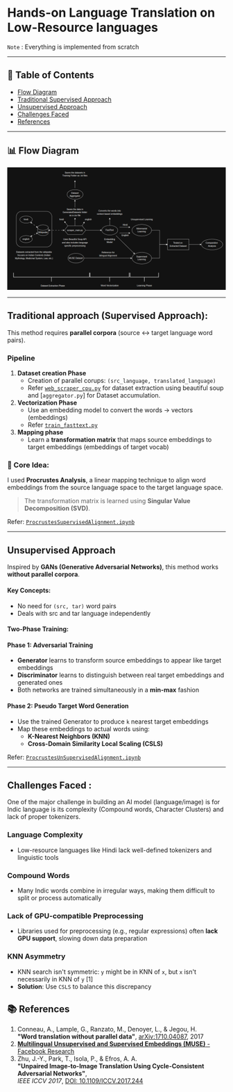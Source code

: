 # Hands-on Language Translation on Low-Resource languages

``Note`` : Everything is implemented from scratch

---

## 📖 Table of Contents  
- [Flow Diagram](#-flow-diagram)  
- [Traditional Supervised Approach](#-traditional-supervised-approach)  
- [Unsupervised Approach](#-unsupervised-approach)  
- [Challenges Faced](#-challenges-faced)
- [References](#-references)

---

## 📊 Flow Diagram

![Language Translation Pipeline](Flow_Diagram.png)

---

## Traditional approach (Supervised Approach): 

This method requires **parallel corpora** (source ↔ target language word pairs).

### Pipeline

1. **Dataset creation Phase**
    - Creation of parallel corups: `(src_language, translated_language)`
    - Refer [`web_scraper_cpu.py`](./DataExtraction/web_scraper_cpu.py) for dataset extraction using beautiful soup and [`aggregator.py`] for Dataset accumulation.
2. **Vectorization Phase** 
    - Use an embedding model to convert the words -> vectors (embeddings)
    - Refer [`train_fasttext.py`](./Training/train_fasttext.py)
3. **Mapping phase**
    - Learn a **transformation matrix** that maps source embeddings to target embeddings (embeddings of target vocab)

### 🧠 Core Idea:
I used **Procrustes Analysis**, a linear mapping technique to align word embeddings from the source language space to the target language space.

> The transformation matrix is learned using **Singular Value Decomposition (SVD)**.

Refer: [`ProcrustesSupervisedAlignment.ipynb`](./Training/ProcrustesSupervisedAlignment.ipynb)

---

## Unsupervised Approach  

Inspired by **GANs (Generative Adversarial Networks)**, this method works **without parallel corpora**.

#### Key Concepts:
- No need for `(src, tar)` word pairs
- Deals with src and tar language independently 

#### Two-Phase Training:

#### **Phase 1: Adversarial Training**
- **Generator** learns to transform source embeddings to appear like target embeddings
- **Discriminator** learns to distinguish between real target embeddings and generated ones
- Both networks are trained simultaneously in a **min-max** fashion

#### **Phase 2: Pseudo Target Word Generation**
- Use the trained Generator to produce `k` nearest target embeddings
- Map these embeddings to actual words using:
  - **K-Nearest Neighbors (KNN)**
  - **Cross-Domain Similarity Local Scaling (CSLS)**

Refer: [`ProcrustesUnSupervisedAlignment.ipynb`](./Training/ProcrustesUnSupervisedAlginment.ipynb)

---

## Challenges Faced : 

One of the major challenge in building an AI model (language/image) is for Indic language is its complexity (Compound words, Character Clusters) and lack of proper tokenizers.

### Language Complexity
- Low-resource languages like Hindi lack well-defined tokenizers and linguistic tools

### Compound Words
- Many Indic words combine in irregular ways, making them difficult to split or process automatically

### Lack of GPU-compatible Preprocessing
- Libraries used for preprocessing (e.g., regular expressions) often **lack GPU support**, slowing down data preparation

### KNN Asymmetry 
- KNN search isn't symmetric: `y` might be in KNN of `x`, but `x` isn't necessarily in KNN of `y` \[1\]
- **Solution**: Use `CSLS` to balance this discrepancy


## 📚 References

1. Conneau, A., Lample, G., Ranzato, M., Denoyer, L., & Jegou, H.  
   **"Word translation without parallel data"**, [arXiv:1710.04087](https://doi.org/10.48550/arXiv.1710.04087), 2017  
2. [**Multilingual Unsupervised and Supervised Embeddings (MUSE)** - Facebook Research](https://github.com/facebookresearch/MUSE)  
3. Zhu, J.-Y., Park, T., Isola, P., & Efros, A. A.  
   **"Unpaired Image-to-Image Translation Using Cycle-Consistent Adversarial Networks"**,  
   *IEEE ICCV 2017*, [DOI: 10.1109/ICCV.2017.244](https://doi.org/10.1109/ICCV.2017.244)